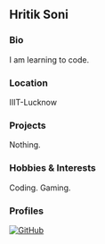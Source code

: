 ## Hritik Soni

### Bio
I am learning to code.

### Location
IIIT-Lucknow

### Projects
Nothing.

### Hobbies & Interests
Coding.
Gaming.


### Profiles
[![GitHub][github-img]](https://github.com/iamhritik55)


<!-- Don't edit the below 2 lines -->
[twitter-img]: https://i.imgur.com/wWzX9uB.png
[github-img]: https://i.imgur.com/9I6NRUm.png
